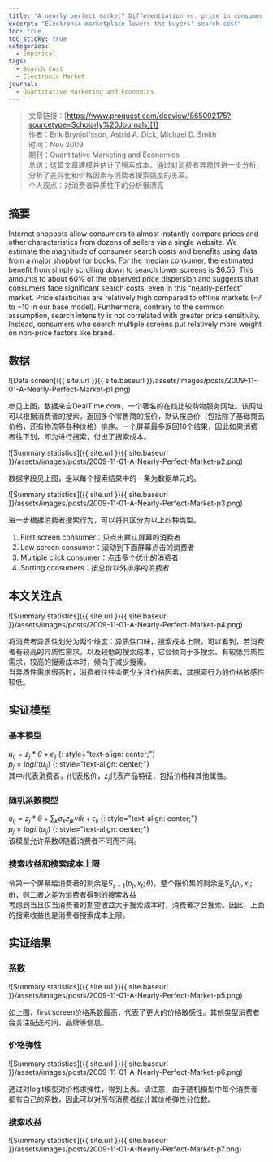 ```yaml
---
title: "A nearly perfect market? Differentiation vs. price in consumer choice"
excerpt: "Electronic marketplace lowers the buyers' search cost"
toc: true
toc_sticky: true
categories:
  - Empirical
tags:
  - Search Cost
  - Electronic Market
journal:
  - Quantitative Marketing and Economics
---
```


> 文章链接：[https://www.proquest.com/docview/865002175?sourcetype=Scholarly%20Journals][1]  
> 作者：Erik Brynjolfsson, Astrid A. Dick, Michael D. Smith  
> 时间：Nov 2009  
> 期刊：Quantitative Marketing and Economics  
> 总结：这篇文章建模并估计了搜索成本。通过对消费者异质性进一步分析，分析了差异化和价格因素与消费者搜索强度的关系。  
> 个人观点：对消费者异质性下的分析很漂亮

## 摘要

Internet shopbots allow consumers to almost instantly compare prices and other characteristics from dozens of sellers via a single website. We estimate the magnitude of consumer search costs and beneﬁts using data from a major shopbot for books. For the median consumer, the estimated beneﬁt from simply scrolling down to search lower screens is $6.55. This amounts to about 60% of the observed price dispersion and suggests that consumers face signiﬁcant search costs, even in this “nearly-perfect” market. Price elasticities are relatively high compared to ofﬂine markets (−7 to −10 in our base model). Furthermore, contrary to the common assumption, search intensity is not correlated with greater price sensitivity. Instead, consumers who search multiple screens put relatively more weight on non-price factors like brand.

## 数据

![Data screen]({{ site.url }}{{ site.baseurl }}/assets/images/posts/2009-11-01-A-Nearly-Perfect-Market-p1.png)

参见上图，数据来自DealTime.com，一个著名的在线比较购物服务网址。该网址可以根据消费者的搜索，返回多个零售商的报价，默认按总价（包括除了基础商品价格，还有物流等各种价格）排序。一个屏幕最多返回10个结果，因此如果消费者往下划，即为进行搜索，付出了搜索成本。

![Summary statistics]({{ site.url }}{{ site.baseurl }}/assets/images/posts/2009-11-01-A-Nearly-Perfect-Market-p2.png)

数据字段见上图，是以每个搜索结果中的一条为数据单元的。  

![Summary statistics]({{ site.url }}{{ site.baseurl }}/assets/images/posts/2009-11-01-A-Nearly-Perfect-Market-p3.png)

进一步根据消费者搜索行为，可以将其区分为以上四种类型。

1. First screen consumer：只点击默认屏幕的消费者
2. Low screen consumer：滚动到下面屏幕点击的消费者
3. Multiple click consumer：点击多个优化的消费者
4. Sorting consumers：按总价以外排序的消费者

## 本文关注点

![Summary statistics]({{ site.url }}{{ site.baseurl }}/assets/images/posts/2009-11-01-A-Nearly-Perfect-Market-p4.png)

将消费者异质性划分为两个维度：异质性口味，搜索成本上限。可以看到，若消费者有较高的异质性需求，以及较低的搜索成本，它会倾向于多搜索。有较低异质性需求，较高的搜索成本时，倾向于减少搜索。  
当异质性需求很高时，消费者往往会更少关注价格因素，其搜索行为的价格敏感性较低。

## 实证模型

### 基本模型

$u_{ij} = z_j * \theta + \epsilon_{ij}$
{: style="text-align: center;"}  
$p_j = logit(u_{ij})$
{: style="text-align: center;"}  
其中$i$代表消费者，$j$代表报价，$z_j$代表产品特征，包括价格和其他属性。  

### 随机系数模型

$u_{ij} = z_j * \theta + \sum_{k}{\sigma_kz_{jk}v{ik}} + \epsilon_{ij}$
{: style="text-align: center;"}  
$p_j = logit(u_{ij})$
{: style="text-align: center;"}  
该模型允许系数$\theta$随着消费者不同而不同。  

### 搜索收益和搜索成本上限

令第一个屏幕给消费者的剩余是$S_{s-1}(p_t, x_t; \theta)$，整个报价集的剩余是$S_{s}(p_t, x_t; \theta)$，则二者之差为消费者得到的搜索收益  
考虑到当且仅当消费者的期望收益大于搜索成本时，消费者才会搜索。因此，上面的搜索收益也是消费者搜索成本上限。

## 实证结果

### 系数

![Summary statistics]({{ site.url }}{{ site.baseurl }}/assets/images/posts/2009-11-01-A-Nearly-Perfect-Market-p5.png)

如上图，first screen价格系数最高，代表了更大的价格敏感性。其他类型消费者会关注配送时间、品牌等信息。

### 价格弹性

![Summary statistics]({{ site.url }}{{ site.baseurl }}/assets/images/posts/2009-11-01-A-Nearly-Perfect-Market-p6.png)

通过对logit模型对价格求弹性，得到上表。请注意，由于随机模型中每个消费者都有自己的系数，因此可以对所有消费者统计其价格弹性分位数。

### 搜索收益

![Summary statistics]({{ site.url }}{{ site.baseurl }}/assets/images/posts/2009-11-01-A-Nearly-Perfect-Market-p7.png)

[1]: https://www.proquest.com/docview/865002175?sourcetype=Scholarly%20Journals
